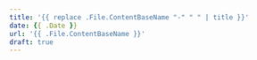 ```yaml
---
title: '{{ replace .File.ContentBaseName "-" " " | title }}'
date: {{ .Date }}
url: '{{ .File.ContentBaseName }}'
draft: true
---
```

